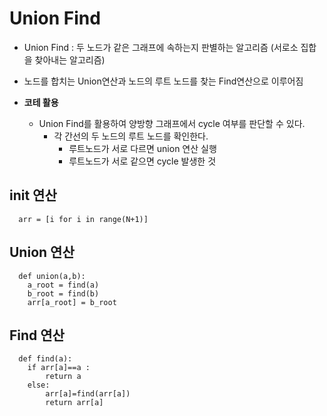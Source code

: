 # Union Find
-  Union Find : 두 노드가 같은 그래프에 속하는지 판별하는 알고리즘 (서로소 집합을 찾아내는 알고리즘)
  -  노드를 합치는 Union연산과 노드의 루트 노드를 찾는 Find연산으로 이루어짐

- **코테 활용**
  - Union Find를 활용하여 양방향 그래프에서 cycle 여부를 판단할 수 있다.
    - 각 간선의 두 노드의 루트 노드를 확인한다.
      - 루트노드가 서로 다르면 union 연산 실행
      - 루트노드가 서로 같으면 cycle 발생한 것
## init 연산
```
  arr = [i for i in range(N+1)]
```
## Union 연산  
```
  def union(a,b):
    a_root = find(a)
    b_root = find(b)
    arr[a_root] = b_root
```
## Find 연산
```
  def find(a):
    if arr[a]==a :
        return a 
    else: 
        arr[a]=find(arr[a])
        return arr[a]
```
